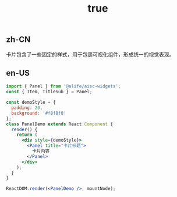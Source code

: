 ﻿---
order: 1
title:
  zh-CN: 基本-带标题
  en-US: Basic-Title
---

## zh-CN

卡片包含了一些固定的样式，用于包裹可视化组件，形成统一的视觉表现。

## en-US


````jsx
import { Panel } from '@alife/aisc-widgets';
const { Item, TitleSub } = Panel;

const demoStyle = {
  padding: 20,
  background: '#f8f8f8'
};
class PanelDemo extends React.Component {
  render() {
    return (
      <div style={demoStyle}>
        <Panel title="卡片标题">
          卡片内容
        </Panel>
      </div>
    );
  }
}

ReactDOM.render(<PanelDemo />, mountNode);
````

